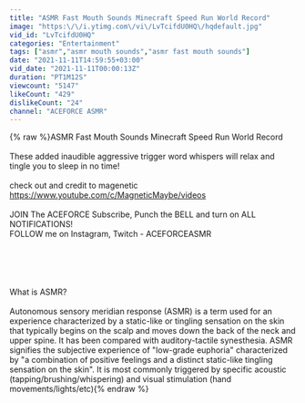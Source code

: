 ```yaml
---
title: "ASMR Fast Mouth Sounds Minecraft Speed Run World Record"
image: "https:\/\/i.ytimg.com\/vi\/LvTcifdU0HQ\/hqdefault.jpg"
vid_id: "LvTcifdU0HQ"
categories: "Entertainment"
tags: ["asmr","asmr mouth sounds","asmr fast mouth sounds"]
date: "2021-11-11T14:59:55+03:00"
vid_date: "2021-11-11T00:00:13Z"
duration: "PT1M12S"
viewcount: "5147"
likeCount: "429"
dislikeCount: "24"
channel: "ACEFORCE ASMR"
---
```

{% raw %}ASMR Fast Mouth Sounds Minecraft Speed Run World Record<br /><br />These added inaudible aggressive trigger word whispers will relax and tingle you to sleep in no time!<br /><br />check out and credit to magenetic <a rel="nofollow" target="blank" href="https://www.youtube.com/c/MagneticMaybe/videos">https://www.youtube.com/c/MagneticMaybe/videos</a><br /><br />JOIN The ACEFORCE Subscribe, Punch the BELL and turn on ALL NOTIFICATIONS! <br />FOLLOW me on Instagram, Twitch - ACEFORCEASMR<br /><br /><br /><br /><br /><br />What is ASMR?<br /><br />Autonomous sensory meridian response (ASMR) is a term used for an experience characterized by a static-like or tingling sensation on the skin that typically begins on the scalp and moves down the back of the neck and upper spine. It has been compared with auditory-tactile synesthesia. ASMR signifies the subjective experience of &quot;low-grade euphoria&quot; characterized by &quot;a combination of positive feelings and a distinct static-like tingling sensation on the skin&quot;. It is most commonly triggered by specific acoustic (tapping/brushing/whispering) and visual stimulation (hand movements/lights/etc){% endraw %}
